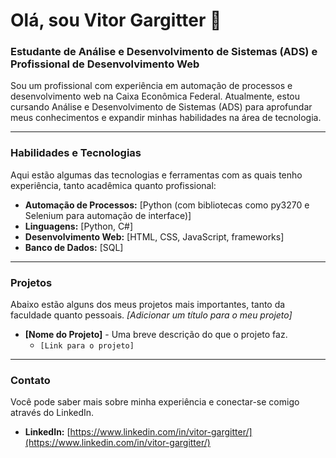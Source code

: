 # Olá, sou Vitor Gargitter 👋

### Estudante de Análise e Desenvolvimento de Sistemas (ADS) e Profissional de Desenvolvimento Web

Sou um profissional com experiência em automação de processos e desenvolvimento web na Caixa Econômica Federal. Atualmente, estou cursando Análise e Desenvolvimento de Sistemas (ADS) para aprofundar meus conhecimentos e expandir minhas habilidades na área de tecnologia.

---

### Habilidades e Tecnologias

Aqui estão algumas das tecnologias e ferramentas com as quais tenho experiência, tanto acadêmica quanto profissional:

* **Automação de Processos:** [Python (com bibliotecas como py3270 e Selenium para automação de interface)]
* **Linguagens:** [Python, C#]
* **Desenvolvimento Web:** [HTML, CSS, JavaScript, frameworks]
* **Banco de Dados:** [SQL]

---

### Projetos

Abaixo estão alguns dos meus projetos mais importantes, tanto da faculdade quanto pessoais.
*[Adicionar um título para o meu projeto]*

* **[Nome do Projeto]** - Uma breve descrição do que o projeto faz.
    * `[Link para o projeto]`

---

### Contato

Você pode saber mais sobre minha experiência e conectar-se comigo através do LinkedIn.

* **LinkedIn:** [https://www.linkedin.com/in/vitor-gargitter/](https://www.linkedin.com/in/vitor-gargitter/)
